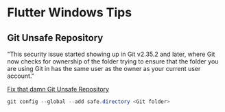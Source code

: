 # Flutter Windows Tips

## Git Unsafe Repository

"This security issue started showing up in Git v2.35.2 and later, where Git now checks for ownership of the folder trying to ensure that the folder you are using Git in has the same user as the owner as your current user account."

[Fix that damn Git Unsafe Repository](https://weblog.west-wind.com/posts/2023/Jan/05/Fix-that-damn-Git-Unsafe-Repository)

```powershell
git config --global --add safe.directory <Git folder>
```

